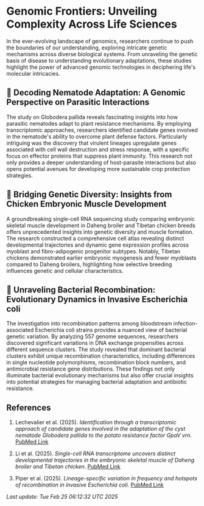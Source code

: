 # Genomic Frontiers: Unveiling Complexity Across Life Sciences

In the ever-evolving landscape of genomics, researchers continue to push the boundaries of our understanding, exploring intricate genetic mechanisms across diverse biological systems. From unraveling the genetic basis of disease to understanding evolutionary adaptations, these studies highlight the power of advanced genomic technologies in deciphering life's molecular intricacies.

## 🧬 Decoding Nematode Adaptation: A Genomic Perspective on Parasitic Interactions

The study on Globodera pallida reveals fascinating insights into how parasitic nematodes adapt to plant resistance mechanisms. By employing transcriptomic approaches, researchers identified candidate genes involved in the nematode's ability to overcome plant defense factors. Particularly intriguing was the discovery that virulent lineages upregulate genes associated with cell wall destruction and stress response, with a specific focus on effector proteins that suppress plant immunity. This research not only provides a deeper understanding of host-parasite interactions but also opens potential avenues for developing more sustainable crop protection strategies.

## 🔬 Bridging Genetic Diversity: Insights from Chicken Embryonic Muscle Development

A groundbreaking single-cell RNA sequencing study comparing embryonic skeletal muscle development in Daheng broiler and Tibetan chicken breeds offers unprecedented insights into genetic diversity and muscle formation. The research constructed a comprehensive cell atlas revealing distinct developmental trajectories and dynamic gene expression profiles across myoblast and fibro-adipogenic progenitor subtypes. Notably, Tibetan chickens demonstrated earlier embryonic myogenesis and fewer myoblasts compared to Daheng broilers, highlighting how selective breeding influences genetic and cellular characteristics.

## 🧫 Unraveling Bacterial Recombination: Evolutionary Dynamics in Invasive Escherichia coli

The investigation into recombination patterns among bloodstream infection-associated Escherichia coli strains provides a nuanced view of bacterial genetic variation. By analyzing 557 genome sequences, researchers discovered significant variations in DNA exchange propensities across different sequence clusters. The study revealed that dominant bacterial clusters exhibit unique recombination characteristics, including differences in single nucleotide polymorphisms, recombination block numbers, and antimicrobial resistance gene distributions. These findings not only illuminate bacterial evolutionary mechanisms but also offer crucial insights into potential strategies for managing bacterial adaptation and antibiotic resistance.

## References

1. Lechevalier et al. (2025). *Identification through a transcriptomic approach of candidate genes involved in the adaptation of the cyst nematode Globodera pallida to the potato resistance factor GpaV vrn*. [PubMed Link](https://pubmed.ncbi.nlm.nih.gov/39994529)

2. Li et al. (2025). *Single-cell RNA transcriptome uncovers distinct developmental trajectories in the embryonic skeletal muscle of Daheng broiler and Tibetan chicken*. [PubMed Link](https://pubmed.ncbi.nlm.nih.gov/39994525)

3. Piper et al. (2025). *Lineage-specific variation in frequency and hotspots of recombination in invasive Escherichia coli*. [PubMed Link](https://pubmed.ncbi.nlm.nih.gov/39994515)

*Last update: Tue Feb 25 06:12:32 UTC 2025*
